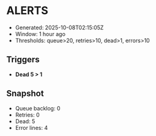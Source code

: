 # ALERTS

- Generated: 2025-10-08T02:15:05Z
- Window: 1 hour ago
- Thresholds: queue>20, retries>10, dead>1, errors>10

## Triggers
- **Dead 5 > 1**

## Snapshot
- Queue backlog: 0
- Retries: 0
- Dead: 5
- Error lines: 4
